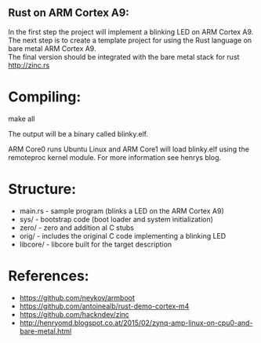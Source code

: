 ## Rust on ARM Cortex A9:

In the first step the project will implement a blinking LED on ARM Cortex A9. <br />
The next step is to create a template project for using the Rust language on bare metal ARM Cortex A9. <br />
The final version should be integrated with the bare metal stack for rust http://zinc.rs

# Compiling:
make all

The output will be a binary called blinky.elf.

ARM Core0 runs Ubuntu Linux and ARM Core1 will load blinky.elf using the remoteproc kernel module. For more information see henrys blog.

# Structure:
  * main.rs - sample program (blinks a LED on the ARM Cortex A9)
  * sys/ - bootstrap code (boot loader and system initialization)
  * zero/ - zero and addition al C stubs
  * orig/ - includes the original C code implementing a blinking LED
  * libcore/ - libcore built for the target description

# References:
  * https://github.com/neykov/armboot
  * https://github.com/antoinealb/rust-demo-cortex-m4
  * https://github.com/hackndev/zinc
  * http://henryomd.blogspot.co.at/2015/02/zynq-amp-linux-on-cpu0-and-bare-metal.html
